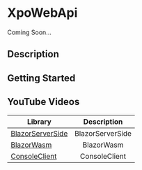# XpoWebApi

Coming Soon...

## Description

## Getting Started

## YouTube Videos

| Library        | Description   |
| ------------- |:-------------:| 
|[BlazorServerSide](https://github.com/egarim/BitFrameWorks/tree/master/src/Demos/Network/WebApi/BlazorServerSide)      | BlazorServerSide|
|[BlazorWasm](https://github.com/egarim/BitFrameWorks/tree/master/src/Demos/Network/WebApi/BlazorWasm)      | BlazorWasm|
|[ConsoleClient](https://github.com/egarim/BitFrameWorks/tree/master/src/Demos/Network/WebApi/ConsoleClient)      | ConsoleClient|

